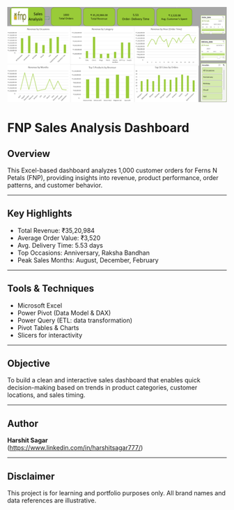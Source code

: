 ![FNP Dashboard Preview](FernsandPetals_DashBoard.png)

# FNP Sales Analysis Dashboard

## Overview

This Excel-based dashboard analyzes 1,000 customer orders for Ferns N Petals (FNP), providing insights into revenue, product performance, order patterns, and customer behavior.

---

## Key Highlights

- Total Revenue: ₹35,20,984  
- Average Order Value: ₹3,520  
- Avg. Delivery Time: 5.53 days  
- Top Occasions: Anniversary, Raksha Bandhan  
- Peak Sales Months: August, December, February

---

## Tools & Techniques

- Microsoft Excel  
- Power Pivot (Data Model & DAX)  
- Power Query (ETL: data transformation)  
- Pivot Tables & Charts  
- Slicers for interactivity

---

## Objective

To build a clean and interactive sales dashboard that enables quick decision-making based on trends in product categories, customer locations, and sales timing.

---

## Author

**Harshit Sagar**  
(https://www.linkedin.com/in/harshitsagar777/)

---

## Disclaimer

This project is for learning and portfolio purposes only. All brand names and data references are illustrative.
